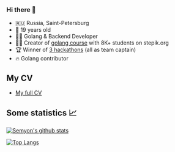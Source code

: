 ### Hi there 👋

* 🇷🇺 Russia, Saint-Petersburg
* 🚀 19 years old
* 👨‍💻 Golang & Backend Developer
* 👨‍🎓 Creator of [golang course](https://stepik.org/course/54403/) with 8K+ students on stepik.org
* 🏆 Winner of [3 hackathons](https://semyon.tech/#hackathons) (all as team captain)
* 🔥 Golang contributor

## My CV
* [My full CV](https://semyon.tech/CV.pdf)

## Some statistics 📈

[![Semyon's github stats](https://github-readme-stats.vercel.app/api?username=semyon-dev&show_icons=true&count_private=true)](https://github.com/anuraghazra/github-readme-stats)

[![Top Langs](https://github-readme-stats.vercel.app/api/top-langs/?username=semyon-dev&count_private=true)](https://github.com/anuraghazra/github-readme-stats)
